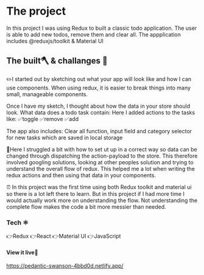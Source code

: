 # The project
In this project I was using Redux to built a classic todo application. The user is able to add new todos, remove them and clear all. The appplication includes @reduxjs/toolkit & Material UI

## The built🪓 & challanges 🤯

✏️I started out by sketching out what your app will look like and how I can use  components. When using redux, it is easier to break things into many small, manageable components.

Once I have my sketch, I thought about how the data in your store should look. What data does a todo task contain:
Here I added actions to the tasks like: 
✅toggle
✅remove 
✅add 

The app also includes: Clear all function, input field and category selector for new tasks which are saved in local storage 

🤯Here I struggled a bit with how to set ut up in a correct way so data can be changed through dispatching the action-payload to the store. This therefore involved googling solutions, looking at other peoples solution and trying to understand the overall flow of redux. This helped me  a lot when writing the redux actions and then using that data in your components.

⏰ In this project was the first time using both Redux toolkit and material ui so there is a lot left there to learn. But in this project if I had more time I would actually work more on understanding the flow. Not understanding the complete flow makes the code a bit more messier than needed. 

### Tech ⚛️
👉Redux
👉React
👉Material UI
👉JavaScript


#### View it live👀
https://pedantic-swanson-4bbd0d.netlify.app/

